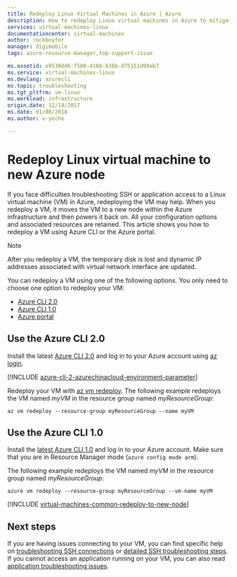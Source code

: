 ```yaml
---
title: Redeploy Linux Virtual Machines in Azure | Azure
description: How to redeploy Linux virtual machines in Azure to mitigate SSH connection issues.
services: virtual-machines-linux
documentationcenter: virtual-machines
author: rockboyfor
manager: digimobile
tags: azure-resource-manager,top-support-issue

ms.assetid: e9530dd6-f5b0-4160-b36b-d75151d99eb7
ms.service: virtual-machines-linux
ms.devlang: azurecli
ms.topic: troubleshooting
ms.tgt_pltfrm: vm-linux
ms.workload: infrastructure
origin.date: 12/14/2017
ms.date: 01/08/2018
ms.author: v-yeche

---
```

# Redeploy Linux virtual machine to new Azure node
If you face difficulties troubleshooting SSH or application access to a Linux virtual machine (VM) in Azure, redeploying the VM may help. When you redeploy a VM, it moves the VM to a new node within the Azure infrastructure and then powers it back on. All your configuration options and associated resources are retained. This article shows you how to redeploy a VM using Azure CLI or the Azure portal.

> [!NOTE]
> After you redeploy a VM, the temporary disk is lost and dynamic IP addresses associated with virtual network interface are updated. 

You can redeploy a VM using one of the following options. You only need to choose one option to redeploy your VM:

- [Azure CLI 2.0](#azure-cli-20)
- [Azure CLI 1.0](#azure-cli-10)
- [Azure portal](#using-azure-portal)

## Use the Azure CLI 2.0
Install the latest [Azure CLI 2.0](https://docs.azure.cn/zh-cn/cli/install-az-cli2?view=azure-cli-latest) and log in to your Azure account using [az login](https://docs.azure.cn/zh-cn/cli/?view=azure-cli-latest#login).

[!INCLUDE [azure-cli-2-azurechinacloud-environment-parameter](../../../includes/azure-cli-2-azurechinacloud-environment-parameter.md)]

Redeploy your VM with [az vm redeploy](https://docs.azure.cn/zh-cn/cli/vm?view=azure-cli-latest#redeploy). The following example redeploys the VM named *myVM* in the resource group named *myResourceGroup*:

```azurecli
az vm redeploy --resource-group myResourceGroup --name myVM 
```

## Use the Azure CLI 1.0
Install the [latest Azure CLI 1.0](../../cli-install-nodejs.md) and log in to your Azure account. Make sure that you are in Resource Manager mode (`azure config mode arm`).

The following example redeploys the VM named *myVM* in the resource group named *myResourceGroup*:

```azurecli
azure vm redeploy --resource-group myResourceGroup --vm-name myVM 
```

[!INCLUDE [virtual-machines-common-redeploy-to-new-node](../../../includes/virtual-machines-common-redeploy-to-new-node.md)]

## Next steps
If you are having issues connecting to your VM, you can find specific help on [troubleshooting SSH connections](troubleshoot-ssh-connection.md?toc=%2fvirtual-machines%2flinux%2ftoc.json) or [detailed SSH troubleshooting steps](detailed-troubleshoot-ssh-connection.md?toc=%2fvirtual-machines%2flinux%2ftoc.json). If you cannot access an application running on your VM, you can also read [application troubleshooting issues](troubleshoot-app-connection.md?toc=%2fvirtual-machines%2flinux%2ftoc.json).

<!--Update_Description: update meta propreties, wording update -->